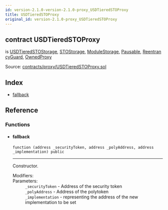 ```yaml
---
id: version-2.1.0-version-2.1.0-proxy_USDTieredSTOProxy
title: USDTieredSTOProxy
original_id: version-2.1.0-proxy_USDTieredSTOProxy
---
```


<div class="contract-doc"><div class="contract"><h2 class="contract-header"><span class="contract-kind">contract</span> USDTieredSTOProxy</h2><p class="base-contracts"><span>is</span> <a href="storage_USDTieredSTOStorage.html">USDTieredSTOStorage</a><span>, </span><a href="modules_STO_STOStorage.html">STOStorage</a><span>, </span><a href="modules_ModuleStorage.html">ModuleStorage</a><span>, </span><a href="Pausable.html">Pausable</a><span>, </span><a href="es_openzeppelin-solidity_contracts_ReentrancyGuard.html">ReentrancyGuard</a><span>, </span><a href="proxy_OwnedProxy.html">OwnedProxy</a></p><div class="source">Source: <a href="https://github.com/PolymathNetwork/polymath-core/blob/v2.1.0/contracts/proxy/USDTieredSTOProxy.sol" target="_blank">contracts/proxy/USDTieredSTOProxy.sol</a></div></div><div class="index"><h2>Index</h2><ul><li><a href="proxy_USDTieredSTOProxy.html#">fallback</a></li></ul></div><div class="reference"><h2>Reference</h2><div class="functions"><h3>Functions</h3><ul><li><div class="item function"><span id="fallback" class="anchor-marker"></span><h4 class="name">fallback</h4><div class="body"><code class="signature">function <strong></strong><span>(address _securityToken, address _polyAddress, address _implementation) </span><span>public </span></code><hr/><div class="description"><p>Constructor.</p></div><dl><dt><span class="label-modifiers">Modifiers:</span></dt><dd></dd><dt><span class="label-parameters">Parameters:</span></dt><dd><div><code>_securityToken</code> - Address of the security token</div><div><code>_polyAddress</code> - Address of the polytoken</div><div><code>_implementation</code> - representing the address of the new implementation to be set</div></dd></dl></div></div></li></ul></div></div></div>
